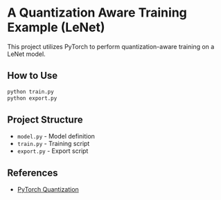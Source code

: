 # A Quantization Aware Training Example (LeNet)
This project utilizes PyTorch to perform quantization-aware training on a LeNet model.

## How to Use
```bash
python train.py
python export.py
```

## Project Structure
- `model.py` - Model definition
- `train.py` - Training script
- `export.py` - Export script

## References
- [PyTorch Quantization](https://pytorch.org/docs/1.4.0/quantization.html)
